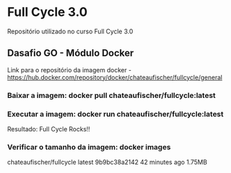 # Full Cycle 3.0
Repositório utilizado no curso Full Cycle 3.0

## Dasafio GO - Módulo Docker
Link para o repositório da imagem docker - https://hub.docker.com/repository/docker/chateaufischer/fullcycle/general

### Baixar a imagem: docker pull chateaufischer/fullcycle:latest
### Executar a imagem: docker run chateaufischer/fullcycle:latest
Resultado: Full Cycle Rocks!!
### Verificar o tamanho da imagem: docker images
chateaufischer/fullcycle                                           latest              9b9bc38a2142   42 minutes ago   1.75MB
